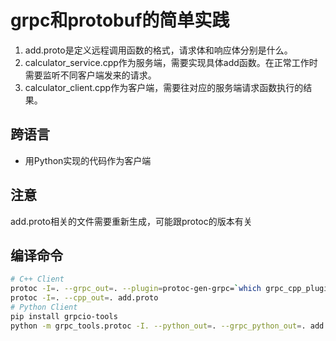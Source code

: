 # grpc和protobuf的简单实践
1. add.proto是定义远程调用函数的格式，请求体和响应体分别是什么。
2. calculator_service.cpp作为服务端，需要实现具体add函数。在正常工作时需要监听不同客户端发来的请求。
3. calculator_client.cpp作为客户端，需要往对应的服务端请求函数执行的结果。
## 跨语言
- 用Python实现的代码作为客户端
## 注意
add.proto相关的文件需要重新生成，可能跟protoc的版本有关
## 编译命令
```sh
# C++ Client
protoc -I=. --grpc_out=. --plugin=protoc-gen-grpc=`which grpc_cpp_plugin` add.proto
protoc -I=. --cpp_out=. add.proto
# Python Client
pip install grpcio-tools
python -m grpc_tools.protoc -I. --python_out=. --grpc_python_out=. add.proto
```